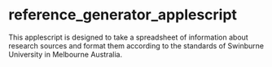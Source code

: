 # reference_generator_applescript

This applescript is designed to take a spreadsheet of information about research sources and format them according to the standards of Swinburne University in Melbourne Australia.
